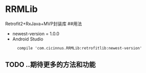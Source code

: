 # RRMLib
Retrofit2+RxJava+MVP封装库
##用法
- newest-version = 1.0.0
- Android Studio
    ```
      compile 'com.cicinnus.RRMLib:retrofitlib:newest-version'
    ```

## TODO ..期待更多的方法和功能
